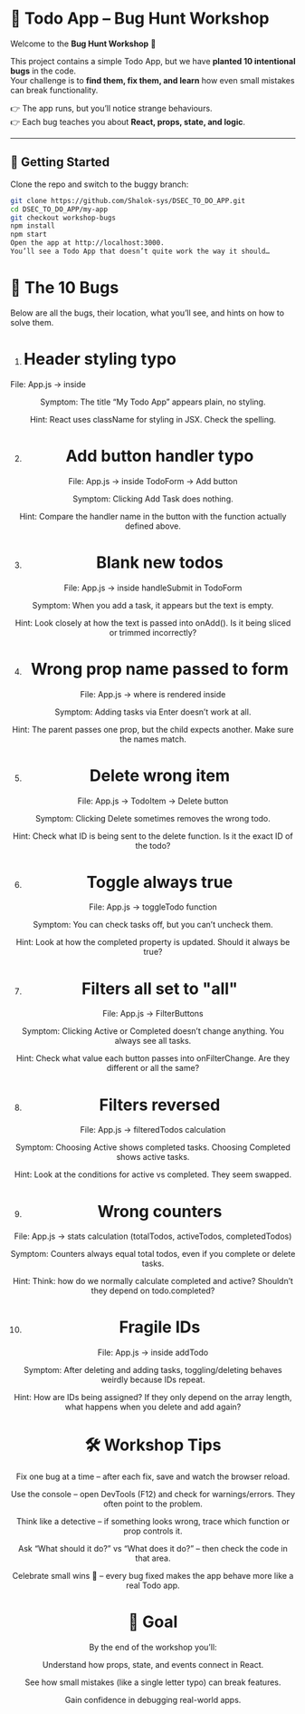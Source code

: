 # 🐛 Todo App – Bug Hunt Workshop

Welcome to the **Bug Hunt Workshop** 🎉  

This project contains a simple Todo App, but we have **planted 10 intentional bugs** in the code.  
Your challenge is to **find them, fix them, and learn** how even small mistakes can break functionality.  

👉 The app runs, but you’ll notice strange behaviours.  
👉 Each bug teaches you about **React, props, state, and logic**.  

---

## 🚀 Getting Started

Clone the repo and switch to the buggy branch:

```bash
git clone https://github.com/Shalok-sys/DSEC_TO_DO_APP.git
cd DSEC_TO_DO_APP/my-app
git checkout workshop-bugs
npm install
npm start
Open the app at http://localhost:3000.
You’ll see a Todo App that doesn’t quite work the way it should… 
```

# 🐛 The 10 Bugs
Below are all the bugs, their location, what you’ll see, and hints on how to solve them.

1. # Header styling typo
File: App.js → inside <header>

Symptom: The title “My Todo App” appears plain, no styling.

Hint: React uses className for styling in JSX. Check the spelling.

2. # Add button handler typo
File: App.js → inside TodoForm → Add button

Symptom: Clicking Add Task does nothing.

Hint: Compare the handler name in the button with the function actually defined above.

3. # Blank new todos
File: App.js → inside handleSubmit in TodoForm

Symptom: When you add a task, it appears but the text is empty.

Hint: Look closely at how the text is passed into onAdd(). Is it being sliced or trimmed incorrectly?

4. # Wrong prop name passed to form
File: App.js → where <TodoForm> is rendered inside <App>

Symptom: Adding tasks via Enter doesn’t work at all.

Hint: The parent passes one prop, but the child expects another. Make sure the names match.

5. # Delete wrong item
File: App.js → TodoItem → Delete button

Symptom: Clicking Delete sometimes removes the wrong todo.

Hint: Check what ID is being sent to the delete function. Is it the exact ID of the todo?

6. # Toggle always true
File: App.js → toggleTodo function

Symptom: You can check tasks off, but you can’t uncheck them.

Hint: Look at how the completed property is updated. Should it always be true?

7. # Filters all set to "all"
File: App.js → FilterButtons

Symptom: Clicking Active or Completed doesn’t change anything. You always see all tasks.

Hint: Check what value each button passes into onFilterChange. Are they different or all the same?

8. # Filters reversed
File: App.js → filteredTodos calculation

Symptom: Choosing Active shows completed tasks. Choosing Completed shows active tasks.

Hint: Look at the conditions for active vs completed. They seem swapped.

9. # Wrong counters
File: App.js → stats calculation (totalTodos, activeTodos, completedTodos)

Symptom: Counters always equal total todos, even if you complete or delete tasks.

Hint: Think: how do we normally calculate completed and active? Shouldn’t they depend on todo.completed?

10. # Fragile IDs
File: App.js → inside addTodo

Symptom: After deleting and adding tasks, toggling/deleting behaves weirdly because IDs repeat.

Hint: How are IDs being assigned? If they only depend on the array length, what happens when you delete and add again?

# 🛠️ Workshop Tips
Fix one bug at a time – after each fix, save and watch the browser reload.

Use the console – open DevTools (F12) and check for warnings/errors. They often point to the problem.

Think like a detective – if something looks wrong, trace which function or prop controls it.

Ask “What should it do?” vs “What does it do?” – then check the code in that area.

Celebrate small wins 🎉 – every bug fixed makes the app behave more like a real Todo app.

# 🎯 Goal
By the end of the workshop you’ll:

Understand how props, state, and events connect in React.

See how small mistakes (like a single letter typo) can break features.

Gain confidence in debugging real-world apps.